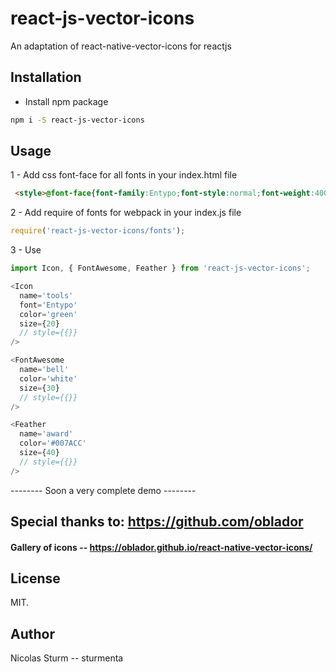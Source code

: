 # react-js-vector-icons
An adaptation of react-native-vector-icons for reactjs

## Installation
 - Install npm package

```sh
npm i -S react-js-vector-icons
```

## Usage

 1 - Add css font-face for all fonts in your index.html file

```html
 <style>@font-face{font-family:Entypo;font-style:normal;font-weight:400;src:url(fonts/Entypo.ttf) format('truetype')}@font-face{font-family:EvilIcons;font-style:normal;font-weight:400;src:url(fonts/EvilIcons.ttf) format('truetype')}@font-face{font-family:Feather;font-style:normal;font-weight:400;src:url(fonts/Feather.ttf) format('truetype')}@font-face{font-family:FontAwesome;font-style:normal;font-weight:400;src:url(fonts/FontAwesome.ttf) format('truetype')}@font-face{font-family:Foundation;font-style:normal;font-weight:400;src:url(fonts/Foundation.ttf) format('truetype')}@font-face{font-family:Ionicons;font-style:normal;font-weight:400;src:url(fonts/Ionicons.ttf) format('truetype')}@font-face{font-family:MaterialCommunityIcons;font-style:normal;font-weight:400;src:url(fonts/MaterialCommunityIcons.ttf) format('truetype')}@font-face{font-family:MaterialIcons;font-style:normal;font-weight:400;src:url(fonts/MaterialIcons.ttf) format('truetype')}@font-face{font-family:Octicons;font-style:normal;font-weight:400;src:url(fonts/Octicons.ttf) format('truetype')}@font-face{font-family:SimpleLineIcons;font-style:normal;font-weight:400;src:url(fonts/SimpleLineIcons.ttf) format('truetype')}@font-face{font-family:Zocial;font-style:normal;font-weight:400;src:url(fonts/Zocial.ttf) format('truetype')}</style>
```

2 - Add require of fonts for webpack in your index.js file

```javascript
require('react-js-vector-icons/fonts');
```

3 - Use

```javascript
import Icon, { FontAwesome, Feather } from 'react-js-vector-icons';

<Icon 
  name='tools'
  font='Entypo'
  color='green'
  size={20}
  // style={{}}
/>

<FontAwesome 
  name='bell'
  color='white'
  size={30}
  // style={{}}
/>

<Feather 
  name='award'
  color='#007ACC'
  size={40}
  // style={{}}
/>
```
-------- Soon a very complete demo --------

## Special thanks to: https://github.com/oblador

#### Gallery of icons -- https://oblador.github.io/react-native-vector-icons/

## License

MIT.

## Author

Nicolas Sturm -- sturmenta
